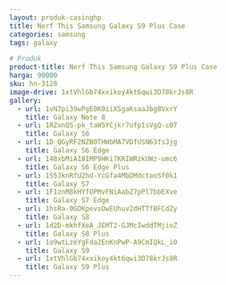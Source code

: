 ```yaml
---
layout: produk-casinghp
title: Nerf This Samsung Galaxy S9 Plus Case
categories: samsung
tags: galaxy

# Produk
product-title: Nerf This Samsung Galaxy S9 Plus Case
harga: 90000
sku: hn-3128
image-drive: 1xtVhlGb74xxikoy4kt6qwi3D78krJs8R
gallery:
  - url: 1vN7pi39wPgE0K0iiXSgaKsaaJbg8VxrY
    title: Galaxy Note 8
  - url: 1RZxnQS-pk_taW5YCjkr7ufp1sVgQ-c07
    title: Galaxy S6
  - url: 1D_QGyRF2NZB0THWbMA7VDfUSN63fsJjg
    title: Galaxy S6 Edge
  - url: 148xbMiA181MP9HKi7KRIWRzkUWz-umc6
    title: Galaxy S6 Edge Plus
  - url: 1S5JknRfU2hd-YcGfa4MbDMdctaoSf0k1
    title: Galaxy S7
  - url: 1F1znM8kHYfOPMvFNiAabZ7pPl7bbEXve
    title: Galaxy S7 Edge
  - url: 1hsRa-0GDKpevsOwEUhuv2dHTTfBFCdZy
    title: Galaxy S8
  - url: 1d2D-mkhfXeA_JEMT2-GJMcIwddTMjioZ
    title: Galaxy S8 Plus
  - url: 1o9wtLzeYgFda2EnKnPwP-A9CmIQkL_i0
    title: Galaxy S9
  - url: 1xtVhlGb74xxikoy4kt6qwi3D78krJs8R
    title: Galaxy S9 Plus
---
```

